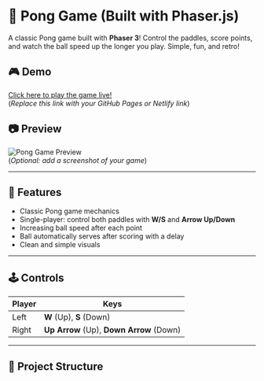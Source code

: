 # 🏓 Pong Game (Built with Phaser.js)

A classic Pong game built with **Phaser 3**! Control the paddles, score points, and watch the ball speed up the longer you play. Simple, fun, and retro!

## 🎮 Demo
[Click here to play the game live!](https://yourusername.github.io/pong-game/)  
(*Replace this link with your GitHub Pages or Netlify link*)

## 📷 Preview
![Pong Game Preview](https://your-screenshot-url.com/pong-preview.png)  
(*Optional: add a screenshot of your game*)

---

## 🚀 Features
- Classic Pong game mechanics
- Single-player: control both paddles with **W/S** and **Arrow Up/Down**
- Increasing ball speed after each point
- Ball automatically serves after scoring with a delay
- Clean and simple visuals

---

## 🕹️ Controls
| Player | Keys              |
|--------|-------------------|
| Left   | **W** (Up), **S** (Down) |
| Right  | **Up Arrow** (Up), **Down Arrow** (Down) |

---

## 📂 Project Structure
